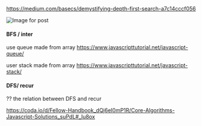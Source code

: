 https://medium.com/basecs/demystifying-depth-first-search-a7c14cccf056

![Image for post](https://miro.medium.com/max/2671/1*WjNB8eZNiOLl3tnb1h0X2A.jpeg)

#### BFS / inter
use queue made from array
https://www.javascripttutorial.net/javascript-queue/

user stack made from array
https://www.javascripttutorial.net/javascript-stack/

#### DFS/ recur

?? the relation between DFS and recur

https://coda.io/d/Fellow-Handbook_dQj6eI0mP1R/Core-Algorithms-Javascript-Solutions_suPdL#_lu8ox